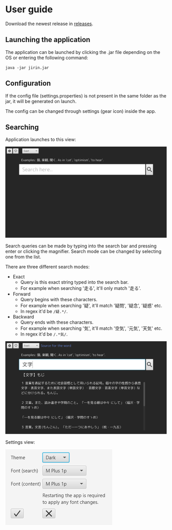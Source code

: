 # User guide
Download the newest release in [releases](https://github.com/Luukuton/ot-harjoitustyo-hy2020/releases).

## Launching the application
The application can be launched by clicking the .jar file depending on the OS or entering the following command: 
```
java -jar jirin.jar
```

## Configuration
If the config file (settings.properties) is not present in the same folder as the jar, it will be generated on launch.

The config can be changed through settings (gear icon) inside the app.

## Searching
Application launches to this view: 

![main window](pictures/after_launch.png)

Search queries can be made by typing into the search bar and pressing enter or clicking the magnifier. Search mode can be changed by selecting one from the list.

There are three different search modes: 
* Exact
  * Query is this exact string typed into the search bar.
  * For example when searching '走る', it'll only match '走る'.
* Forward
  * Query begins with these characters. 
  * For example when searching '疑', it'll match '疑問', '疑念', '疑惑' etc.
  * In regex it'd be `/疑.*/`.
* Backward
  * Query ends with these characters. 
  * For example when searching '気', it'll match '空気', '元気', '天気' etc.
  * In regex it'd be `/.*気/`.

![search results](pictures/search_results.png)

Settings view: 

![settings](pictures/settings.png)
